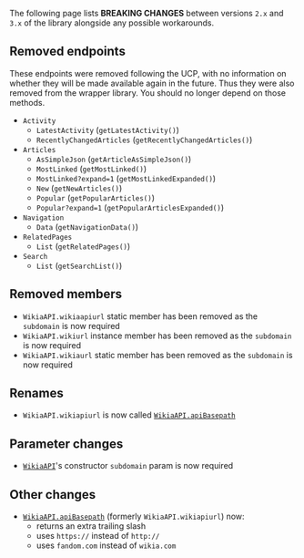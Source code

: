 The following page lists **BREAKING CHANGES** between versions `2.x` and `3.x` of the library alongside any possible workarounds.

## Removed endpoints
These endpoints were removed following the UCP, with no information on whether they will be made available again in the future. Thus they were also removed from the wrapper library. You should no longer depend on those methods.

- `Activity`
  - `LatestActivity` (`getLatestActivity()`)
  - `RecentlyChangedArticles` (`getRecentlyChangedArticles()`)
- `Articles`
  - `AsSimpleJson` (`getArticleAsSimpleJson()`)
  - `MostLinked` (`getMostLinked()`)
  - `MostLinked?expand=1` (`getMostLinkedExpanded()`)
  - `New` (`getNewArticles()`)
  - `Popular` (`getPopularArticles()`)
  - `Popular?expand=1` (`getPopularArticlesExpanded()`)
- `Navigation`
  - `Data` (`getNavigationData()`)
- `RelatedPages`
  - `List` (`getRelatedPages()`)
- `Search`
  - `List` (`getSearchList()`)

## Removed members
- `WikiaAPI.wikiaapiurl` static member has been removed as the `subdomain` is now required
- `WikiaAPI.wikiurl` instance member has been removed as the `subdomain` is now required
- `WikiaAPI.wikiaurl` static member has been removed as the `subdomain` is now required

## Renames
- `WikiaAPI.wikiapiurl` is now called [`WikiaAPI.apiBasepath`](WikiaAPI.html#apiBasepath)

## Parameter changes
- [`WikiaAPI`](WikiaAPI.html)'s constructor `subdomain` param is now required

## Other changes
- [`WikiaAPI.apiBasepath`](WikiaAPI.html#apiBasepath) (formerly `WikiaAPI.wikiapiurl`) now:
  - returns an extra trailing slash
  - uses `https://` instead of `http://`
  - uses `fandom.com` instead of `wikia.com`
